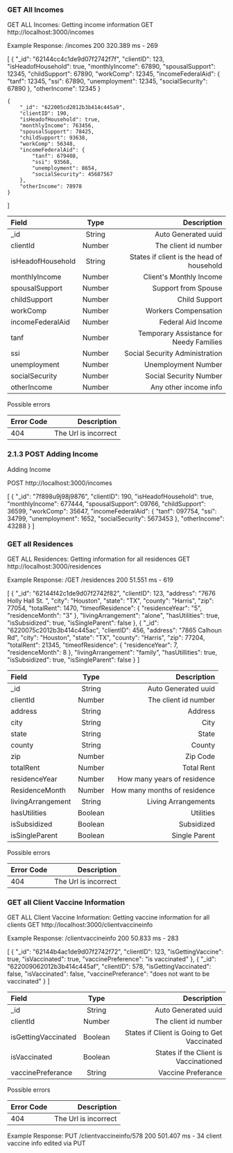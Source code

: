 <h3>GET All Incomes</h3>
GET ALL Incomes: Getting income information
GET http://localhost:3000/incomes

Example Response: /incomes 200 320.389 ms - 269

[
    {
        "_id": "62144cc4c1de9d07f2742f7f",
        "clientID": 123,
        "isHeadofHousehold": true,
        "monthlyIncome": 67890,
        "spousalSupport": 12345,
        "childSupport": 67890,
        "workComp": 12345,
        "incomeFederalAid": {
            "tanf": 12345,
            "ssi": 67890,
            "unemployment": 12345,
            "socialSecurity": 67890
        },
        "otherIncome": 12345
    }
    
    {
        "_id": "622005cd2012b3b414c445a9",
        "clientID": 190,
        "isHeadofHousehold": true,
        "monthlyIncome": 763456,
        "spousalSupport": 78425,
        "childSupport": 93638,
        "workComp": 56348,
        "incomeFederalAid": {
            "tanf": 679408,
            "ssi": 93568,
            "unemployment": 8654,
            "socialSecurity": 45687567
        },
        "otherIncome": 78978
    }
]

| Field      | Type | Description     |
| :---        |    :----:   |          ---: |
| _id      | String       | Auto Generated uuid   |
| clientId   | Number   | The client id number     |
| isHeadofHousehold   | String   | States if client is the head of household    |
| monthlyIncome   | Number   | Client's Monthly Income     |
| spousalSupport   | Number   | Support from Spouse     |
| childSupport   | Number   | Child Support    |
| workComp   | Number   | Workers Compensation    |
| incomeFederalAid   | Number   | Federal Aid Income     |
| tanf  | Number   | Temporary Assistance for Needy Families      |
| ssi   | Number   | Social Security Administration    |
| unemployment   | Number   | Unemployment Number    |
| socialSecurity  | Number   | Social Security Number |
| otherIncome  | Number    |  Any other income info |

Possible errors
     
| Error Code       | Description     |
| :---           |          ---: |
| 404      | The Url is incorrect       |

<h3>2.1.3 POST Adding Income</h3>
    Adding Income
  
  POST http://localhost:3000/incomes
  
  [
    {
        "_id": "7f898u9j98j9876",
        "clientID": 190,
        "isHeadofHousehold": true,
        "monthlyIncome": 677444,
        "spousalSupport": 09766,
        "childSupport": 36599,
        "workComp": 35647,
        "incomeFederalAid": {
            "tanf": 097754,
            "ssi": 34799,
            "unemployment": 1652,
            "socialSecurity": 5673453
        },
        "otherIncome": 43288
    }
]


<h3>GET all Residences</h3>
GET ALL Residences: Getting information for all residences
GET http://localhost:3000/residences

Example Response: /GET /residences 200 51.551 ms - 619

[
    {
        "_id": "62144f42c1de9d07f2742f82",
        "clientID": 123,
        "address": "7676 Holly Hall St. ",
        "city": "Houston",
        "state": "TX",
        "county": "Harris",
        "zip": 77054,
        "totalRent": 1470,
        "timeofResidence": {
            "residenceYear": "5",
            "residenceMonth": "3"
        },
        "livingArrangement": "alone",
        "hasUtilities": true,
        "isSubsidized": true,
        "isSingleParent": false
    },
    {
        "_id": "6220075c2012b3b414c445ac",
        "clientID": 456,
        "address": "7865 Calhoun Rd",
        "city": "Houston",
        "state": "TX",
        "county": "Harris",
        "zip": 77204,
        "totalRent": 21345,
        "timeofResidence": {
            "residenceYear": 7,
            "residenceMonth": 8
        },
        "livingArrangement": "family",
        "hasUtillities": true,
        "isSubsidized": true,
        "isSingleParent": false
    }
]

| Field      | Type | Description     |
| :---        |    :----:   |          ---: |
| _id      | String       | Auto Generated uuid   |
| clientId   | Number   | The client id number     |
| address   | String   | Address    |
| city  | String   | City     |
| state   | String   | State     |
| county  | String  | County    |
| zip   | Number   | Zip Code    |
| totalRent   | Number   | Total Rent     |
| residenceYear  | Number   | How many years of residence      |
| ResidenceMonth   | Number   | How many months of residence   |
| livingArrangement   | String   | Living Arrangements   |
| hasUtilities  | Boolean   | Utilities |
| isSubsidized  | Boolean    |  Subsidized |
| isSingleParent  | Boolean    |  Single Parent |

Possible errors
     
| Error Code       | Description     |
| :---           |          ---: |
| 404      | The Url is incorrect       |

<h3>GET all Client Vaccine Information</h3>
GET ALL Client Vaccine Information: Getting vaccine information for all clients
GET http://localhost:3000/clientvaccineinfo

Example Response: /clientvaccineinfo 200 50.833 ms - 283

[
    {
        "_id": "62144b4ac1de9d07f2742f72",
        "clientID": 123,
        "isGettingVaccine": true,
        "isVaccinated": true,
        "vaccinePreference": "is vaccinated"
    },
    {
        "_id": "622009062012b3b414c445af",
        "clientID": 578,
        "isGettingVaccinated": false,
        "isVaccinated": false,
        "vaccinePreferance": "does not want to be vaccinated"
    }
]

| Field      | Type | Description     |
| :---        |    :----:   |          ---: |
| _id      | String       | Auto Generated uuid   |
| clientId   | Number   | The client id number     |
| isGettingVaccinated   | Boolean   | States if Client is Going to Get Vaccinated    |
| isVaccinated  | Boolean   | States if the Client is Vaccinationed     |
| vaccinePreferance   | String   | Vaccine Preferance    |

Possible errors
     
| Error Code       | Description     |
| :---           |          ---: |
| 404      | The Url is incorrect       |

Example Response: PUT /clientvaccineinfo/578 200 501.407 ms - 34
client vaccine info edited via PUT
